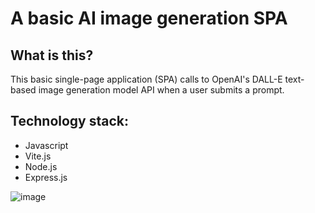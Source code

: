 # A basic AI image generation SPA

## What is this?
This basic single-page application (SPA) calls to OpenAI's DALL-E text-based image generation model API when a user submits a prompt. </br>


## Technology stack:
- Javascript
- Vite.js
- Node.js
- Express.js

![image](https://user-images.githubusercontent.com/75375838/222795633-45615b15-1b9f-4194-96e2-a9a58d0f8e2c.png)
